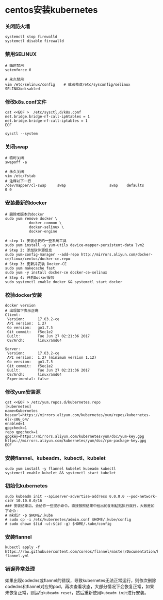 # centos安装kubernetes

### 关闭防火墙

```shell
systemctl stop firewalld
systemctl disable firewalld
```

### 禁用SELINUX

```shell
# 临时禁用
setenforce 0

# 永久禁用 
vim /etc/selinux/config    # 或者修改/etc/sysconfig/selinux
SELINUX=disabled
```

### 修改k8s.conf文件

```shell
cat <<EOF >  /etc/sysctl.d/k8s.conf
net.bridge.bridge-nf-call-ip6tables = 1
net.bridge.bridge-nf-call-iptables = 1
EOF

sysctl --system
```

### 关闭swap

```shell
# 临时关闭
swapoff -a

# 永久关闭
vim /etc/fstab
# 注释以下一行
/dev/mapper/cl-swap     swap                    swap    defaults        0 0
```

### 安装最新的docker

```shell
# 删除老版本的docker
sudo yum remove docker \
           docker-common \
           docker-selinux \
           docker-engine

# step 1: 安装必要的一些系统工具
sudo yum install -y yum-utils device-mapper-persistent-data lvm2
# Step 2: 添加软件源信息
sudo yum-config-manager --add-repo http://mirrors.aliyun.com/docker-ce/linux/centos/docker-ce.repo
# Step 3: 更新并安装 Docker-CE
sudo yum makecache fast
sudo yum -y install docker-ce docker-ce-selinux
# Step 4: 开启Docker服务
sudo systemctl enable docker && systemctl start docker
```

### 校验docker安装

```shell
docker version
# 出现如下表示正确
Client:
 Version:      17.03.2-ce
 API version:  1.27
 Go version:   go1.7.5
 Git commit:   f5ec1e2
 Built:        Tue Jun 27 02:21:36 2017
 OS/Arch:      linux/amd64

Server:
 Version:      17.03.2-ce
 API version:  1.27 (minimum version 1.12)
 Go version:   go1.7.5
 Git commit:   f5ec1e2
 Built:        Tue Jun 27 02:21:36 2017
 OS/Arch:      linux/amd64
 Experimental: false
```

### 修改yum安装源

```shell
cat <<EOF > /etc/yum.repos.d/kubernetes.repo
[kubernetes]
name=Kubernetes
baseurl=https://mirrors.aliyun.com/kubernetes/yum/repos/kubernetes-el7-x86_64/
enabled=1
gpgcheck=1
repo_gpgcheck=1
gpgkey=https://mirrors.aliyun.com/kubernetes/yum/doc/yum-key.gpg https://mirrors.aliyun.com/kubernetes/yum/doc/rpm-package-key.gpg
EOF
```

### 安装flannel、kubeadm、kubectl、kubelet

```shell
sudo yum install -y flannel kubelet kubeadm kubectl
systemctl enable kubelet && systemctl start kubelet
```

### 初始化kubernetes

```shell
sudo kubeadm init --apiserver-advertise-address 0.0.0.0 --pod-network-cidr 10.10.0.0/16
### 安装结束后，会给你一些提示命令，直接按照结果中给出的复制粘贴执行就行，大致是如下命令：
# mkdir -p $HOME/.kube
# sudo cp -i /etc/kubernetes/admin.conf $HOME/.kube/config
# sudo chown $(id -u):$(id -g) $HOME/.kube/config
```

### 安装flannel

```shell
kubectl apply -f https://raw.githubusercontent.com/coreos/flannel/master/Documentation/kube-flannel.yml
```

### 错误异常处理

如果出现codedns或flannel的错误，导致kubernetes无法正常运行，则依次删除codedns和flannel对应的pod，再次查看状态，大部分情况下会恢复正常，如果未恢复正常，则运行`kubeadm reset`，然后重新使用`kubeadm init`进行安装。